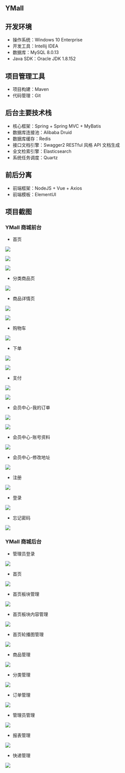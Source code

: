## YMall

## 开发环境

- 操作系统：Windows 10 Enterprise
- 开发工具：Intellij IDEA
- 数据库：MySQL 8.0.13
- Java SDK：Oracle JDK 1.8.152

## 项目管理工具

- 项目构建：Maven
- 代码管理：Git

## 后台主要技术栈

- 核心框架：Spring + Spring MVC + MyBatis
- 数据库连接池：Alibaba Druid
- 数据库缓存：Redis
- 接口文档引擎：Swagger2 RESTful 风格 API 文档生成
- 全文检索引擎：Elasticsearch
- 系统任务调度：Quartz

## 前后分离

- 前端框架：NodeJS + Vue + Axios
- 前端模板：ElementUI

## 项目截图

### YMall 商城前台

- 首页

![](C:\workspace\project\ymall\screenhots\首页.png)

![](C:\workspace\project\ymall\screenhots\首页-1.png)

![](C:\workspace\project\ymall\screenhots\首页-2.png)

- 分类商品页

![](C:\workspace\project\ymall\screenhots\分类商品页.png)

- 商品详情页

![](C:\workspace\project\ymall\screenhots\商品详情页-1.png)

![](C:\workspace\project\ymall\screenhots\商品详情页-2.png)

- 购物车

![](C:\workspace\project\ymall\screenhots\购物车.png)

- 下单

![](C:\workspace\project\ymall\screenhots\下单-1.png)

![](C:\workspace\project\ymall\screenhots\下单-2.png)

- 支付

![](C:\workspace\project\ymall\screenhots\支付-1.png)

![](C:\workspace\project\ymall\screenhots\支付-2.png)

- 会员中心-我的订单

![](C:\workspace\project\ymall\screenhots\会员中心-1.png)

![](C:\workspace\project\ymall\screenhots\会员中心-1-1.png)

- 会员中心-账号资料

![](C:\workspace\project\ymall\screenhots\会员中心-2.png)

- 会员中心-修改地址

![](C:\workspace\project\ymall\screenhots\会员中心-3.png)

- 注册

![](C:\workspace\project\ymall\screenhots\注册.png)

- 登录

![](C:\workspace\project\ymall\screenhots\登录.png)

- 忘记密码

![](C:\workspace\project\ymall\screenhots\忘记密码.png)



### YMall 商城后台

- 管理员登录

![](C:\workspace\project\ymall\screenhots\后台登录.png)

- 首页

![](C:\workspace\project\ymall\screenhots\后台首页.png)

- 首页板块管理

![](C:\workspace\project\ymall\screenhots\后台-板块管理.png)

- 首页板块内容管理

![](C:\workspace\project\ymall\screenhots\后台-板块内容管理.png)

- 首页轮播图管理

![](C:\workspace\project\ymall\screenhots\后台-轮播图管理.png)

- 商品管理

![](C:\workspace\project\ymall\screenhots\后台-商品管理.png)

- 分类管理

![](C:\workspace\project\ymall\screenhots\后台-分类管理.png)

- 订单管理

![](C:\workspace\project\ymall\screenhots\后台-订单管理.png)

- 管理员管理

![](C:\workspace\project\ymall\screenhots\后台-管理员管理.png)

- 报表管理

![](C:\workspace\project\ymall\screenhots\后台-报表管理.png)

- 快递管理

![](C:\workspace\project\ymall\screenhots\后台-快递管理.png)


